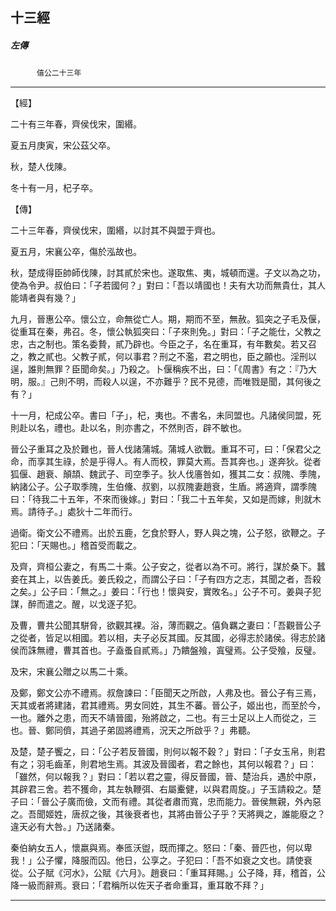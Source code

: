 

## 十三經

##### 左傳
　　　`僖公二十三年`

* * *

【經】

二十有三年春，齊侯伐宋，圍緡。

夏五月庚寅，宋公茲父卒。

秋，楚人伐陳。

冬十有一月，杞子卒。

【傳】

二十三年春，齊侯伐宋，圍緡，以討其不與盟于齊也。

夏五月，宋襄公卒，傷於泓故也。

秋，楚成得臣帥師伐陳，討其貳於宋也。遂取焦、夷，城頓而還。子文以為之功，使為令尹。叔伯曰：「子若國何？」對曰：「吾以靖國也！夫有大功而無貴仕，其人能靖者與有幾？」

九月，晉惠公卒。懷公立，命無從亡人。期，期而不至，無赦。狐突之子毛及偃，從重耳在秦，弗召。冬，懷公執狐突曰：「子來則免。」對曰：「子之能仕，父教之忠，古之制也。策名委贄，貳乃辟也。今臣之子，名在重耳，有年數矣。若又召之，教之貳也。父教子貳，何以事君？刑之不濫，君之明也，臣之願也。淫刑以逞，誰則無罪？臣聞命矣。」乃殺之。卜偃稱疾不出，曰：「《周書》有之：『乃大明，服。』己則不明，而殺人以逞，不亦難乎？民不見德，而唯戮是聞，其何後之有？」

十一月，杞成公卒。書曰「子」，杞，夷也。不書名，未同盟也。凡諸侯同盟，死則赴以名，禮也。赴以名，則亦書之，不然則否，辟不敏也。

晉公子重耳之及於難也，晉人伐諸蒲城。蒲城人欲戰。重耳不可，曰：「保君父之命，而享其生祿，於是乎得人。有人而校，罪莫大焉。吾其奔也。」遂奔狄。從者狐偃、趙衰、顛頡、魏武子、司空季子。狄人伐廧咎如，獲其二女：叔隗、季隗，納諸公子。公子取季隗，生伯儵、叔劉，以叔隗妻趙衰，生盾。將適齊，謂季隗曰：「待我二十五年，不來而後嫁。」對曰：「我二十五年矣，又如是而嫁，則就木焉。請待子。」處狄十二年而行。

過衛。衛文公不禮焉。出於五鹿，乞食於野人，野人與之塊，公子怒，欲鞭之。子犯曰：「天賜也。」稽首受而載之。

及齊，齊桓公妻之，有馬二十乘。公子安之，從者以為不可。將行，謀於桑下。蠶妾在其上，以告姜氏。姜氏殺之，而謂公子曰：「子有四方之志，其聞之者，吾殺之矣。」公子曰：「無之。」姜曰：「行也！懷與安，實敗名。」公子不可。姜與子犯謀，醉而遣之。醒，以戈逐子犯。

及曹，曹共公聞其駢脅，欲觀其裸。浴，薄而觀之。僖負羈之妻曰：「吾觀晉公子之從者，皆足以相國。若以相，夫子必反其國。反其國，必得志於諸侯。得志於諸侯而誅無禮，曹其首也。子盍蚤自貳焉。」乃饋盤飱，寘璧焉。公子受飱，反璧。

及宋，宋襄公贈之以馬二十乘。

及鄭，鄭文公亦不禮焉。叔詹諫曰：「臣聞天之所啟，人弗及也。晉公子有三焉，天其或者將建諸，君其禮焉。男女同姓，其生不蕃。晉公子，姬出也，而至於今，一也。離外之患，而天不靖晉國，殆將啟之，二也。有三士足以上人而從之，三也。晉、鄭同儕，其過子弟固將禮焉，況天之所啟乎？」弗聽。

及楚，楚子饗之，曰：「公子若反晉國，則何以報不穀？」對曰：「子女玉帛，則君有之；羽毛齒革，則君地生焉。其波及晉國者，君之餘也，其何以報君？」曰：「雖然，何以報我？」對曰：「若以君之靈，得反晉國，晉、楚治兵，遇於中原，其辟君三舍。若不獲命，其左執鞭弭、右屬櫜健，以與君周旋。」子玉請殺之。楚子曰：「晉公子廣而儉，文而有禮。其從者肅而寬，忠而能力。晉侯無親，外內惡之。吾聞姬姓，唐叔之後，其後衰者也，其將由晉公子乎？天將興之，誰能廢之？違天必有大咎。」乃送諸秦。

秦伯納女五人，懷嬴與焉。奉匜沃盥，既而揮之。怒曰：「秦、晉匹也，何以卑我！」公子懼，降服而囚。他日，公享之。子犯曰：「吾不如衰之文也。請使衰從。公子賦《河水》，公賦《六月》。趙衰曰：「重耳拜賜。」公子降，拜，稽首，公降一級而辭焉。衰曰：「君稱所以佐天子者命重耳，重耳敢不拜？」

* * *

